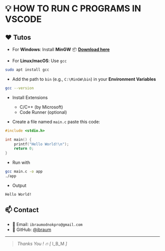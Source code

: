 # 💡 HOW TO RUN C PROGRAMS IN VSCODE

## ❤️ Tutos


- For **Windows**: Install **MinGW** 📦 [**Download here**](https://www.mingw-w64.org/)

- For **Linux/macOS**: Use `gcc`

```bash
sudo apt install gcc
```

- Add the path to `bin` (e.g., `C:\MinGW\bin`) in your **Environment Variables**

```bash
gcc --version
```
- Install Extensions

  - C/C++ (by Microsoft)
  - Code Runner (optional)

- Create a file named `main.c` paste this code:

```c
#include <stdio.h>

int main() {
    printf("Hello World!\n");
    return 0;
}
```

- Run with

```bash
gcc main.c -o app
./app
```

- Output

```terminal
Hello World!
```

## 📫 Contact

- 📧 Email: `ibraumodnokpro@gmail.com`  
- 🐙 GitHub: [@ibraum](https://github.com/ibraum)

---

> _Thanks You ! 🔥 [_ I_B_M _]_